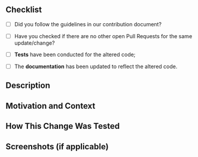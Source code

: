 <!-- Provide a general summary of your changes in the _Title_ above -->
## Checklist
- [ ] Did you follow the guidelines in our contribution document?
- [ ] Have you checked if there are no other open Pull Requests for the same update/change?
- [ ] **Tests** have been conducted for the altered code;
- [ ] The **documentation** has been updated to reflect the altered code.


## Description
<!-- Describe your changes in detail. -->


## Motivation and Context
<!-- Why is this change necessary? What problem does it solve? If it resolves an open issue, please link to the issue here (e.g., #102 for issue 102). -->


## How This Change Was Tested
<!-- Please describe in detail how you tested your changes. Include details about your testing environment, the tests it underwent. Consider how your change affects other areas of the code, etc. -->


## Screenshots (if applicable)
